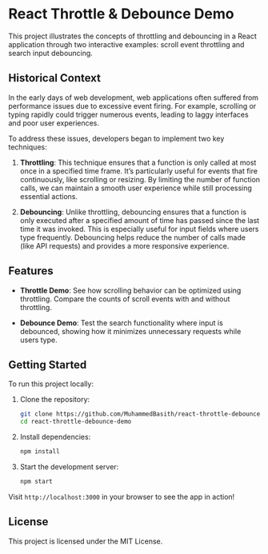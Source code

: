 # React Throttle & Debounce Demo

This project illustrates the concepts of throttling and debouncing in a React application through two interactive examples: scroll event throttling and search input debouncing.

## Historical Context

In the early days of web development, web applications often suffered from performance issues due to excessive event firing. For example, scrolling or typing rapidly could trigger numerous events, leading to laggy interfaces and poor user experiences. 

To address these issues, developers began to implement two key techniques:

1. **Throttling**: This technique ensures that a function is only called at most once in a specified time frame. It’s particularly useful for events that fire continuously, like scrolling or resizing. By limiting the number of function calls, we can maintain a smooth user experience while still processing essential actions.

2. **Debouncing**: Unlike throttling, debouncing ensures that a function is only executed after a specified amount of time has passed since the last time it was invoked. This is especially useful for input fields where users type frequently. Debouncing helps reduce the number of calls made (like API requests) and provides a more responsive experience.

## Features

- **Throttle Demo**: See how scrolling behavior can be optimized using throttling. Compare the counts of scroll events with and without throttling.
  
- **Debounce Demo**: Test the search functionality where input is debounced, showing how it minimizes unnecessary requests while users type.

## Getting Started

To run this project locally:

1. Clone the repository:
   ```bash
   git clone https://github.com/MuhammedBasith/react-throttle-debounce-demo.git
   cd react-throttle-debounce-demo
   ```

2. Install dependencies:
   ```bash
   npm install
   ```

3. Start the development server:
   ```bash
   npm start
   ```

Visit `http://localhost:3000` in your browser to see the app in action!


## License

This project is licensed under the MIT License.
